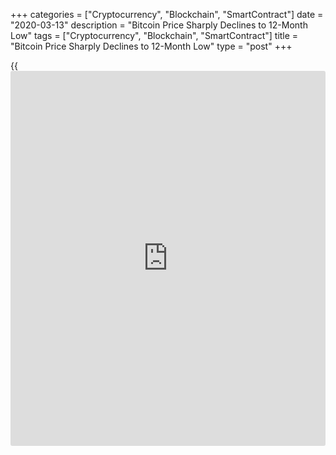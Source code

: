 +++
categories = ["Cryptocurrency", "Blockchain", "SmartContract"]
date = "2020-03-13"
description = "Bitcoin Price Sharply Declines to 12-Month Low"
tags = ["Cryptocurrency", "Blockchain", "SmartContract"]
title = "Bitcoin Price Sharply Declines to 12-Month Low"
type = "post"
+++

{{<iframe id="large-banner" src="https://www.bounty.group/#slide=3.0" width="100%" height="600" scrolling="no" style="border: 0px solid rgb(216, 221, 230); border-radius: 3px;">}}

Bitcoin price decreased sharply overnight, reaching $3,867, erasing in
24 hours more than 50 percent of its cost on [daily](https://www.fintecher.org/2020/03/03/forex-trading-daily-strategy/) basis. That was the
weakest result since March 25, 2019, according to CoinDesk’s data.
Meanwhile, Ethereum's second-largest cryptocurrency according to
capitalization value dropped below $100 for the first time since
December 2018.

![[bitcoin](https://www.letsplayfx.com/blog/forex-for-bitcoin/) price slips][1]_Photo: Pixabay_

Bitcoin’s sharp tumble from $8,000 to $3,867 looked overstretched with
regard to technical studies.

It is reported that after the collapse of Bitcoin in a matter of
minutes, it rose to $5,200, and Ethereum at Coinbase reached $122.

Undoubtedly, the broadly followed relative strength index (RSI), which
fluctuates between zero and one hundred, had decreased to 15 – the worse
result since November 2018. One can make a conclusion, that if the
reading is below-30, it means the digital currency is perusing
demonstrates the cryptocurrency is oversold. Correspondingly, the
increase, which followed over the latter hours might be an “oversold
bounce," which happens when speculators see a prior sell-off as a solid
one and ease offering weight by squaring off brief positions.

Bitcoin eased by 10.12 percent, to 5,188 at 1540 GMT.

As for the rest of digital currencies the changes in their value are as
follows:

  * Bitcoin Cash lost 4.22 percent, to 165,50;

  * Ethereum went down by 6.16 percent, to 120,72;

  * Ripple tumbled by 4.66 percent, to 0,1483.

Litecoin was the only among the most famous digital currencies, which
surged by 3.48 percent, to 34,22 at 1542 GMT.

   1. /files/filemanager/image/For_Analytics_23/[bitcoin](https://www.letsplayfx.com/blog/forex-for-bitcoin/)_crypto_pixabay_12.jpg